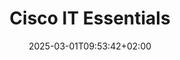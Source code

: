 ---
date: '2025-03-01T09:53:42+02:00'
title: "Cisco IT Essentials"
draft: false
year: "2019"
degree: "Cisco IT Essential is a basic computer science certification regarding troubleshooting of electronic devices"
---